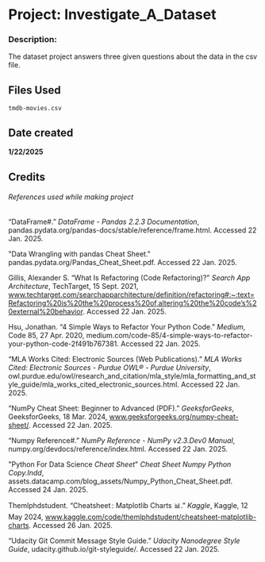 # Project: Investigate_A_Dataset
### Description:

The dataset project answers three given questions about the data in the csv file.

## Files Used
```
tmdb-movies.csv
```

## Date created

**1/22/2025**

## Credits
###### References used while making project

“DataFrame#.” _DataFrame - Pandas 2.2.3 Documentation_, pandas.pydata.org/pandas-docs/stable/reference/frame.html. Accessed 22 Jan. 2025. 

"Data Wrangling with pandas Cheat Sheet." pandas.pydata.org/Pandas_Cheat_Sheet.pdf. Accessed 22 Jan. 2025.

Gillis, Alexander S. “What Is Refactoring (Code Refactoring)?” _Search App Architecture_, TechTarget, 15 Sept. 2021, www.techtarget.com/searchapparchitecture/definition/refactoring#:~:text=Refactoring%20is%20the%20process%20of,altering%20the%20code’s%20external%20behavior. Accessed 22 Jan. 2025.

Hsu, Jonathan. “4 Simple Ways to Refactor Your Python Code.” _Medium_, Code 85, 27 Apr. 2020, medium.com/code-85/4-simple-ways-to-refactor-your-python-code-2f491b767381. Accessed 22 Jan. 2025.

“MLA Works Cited: Electronic Sources (Web Publications).” _MLA Works Cited: Electronic Sources - Purdue OWL® - Purdue University_, owl.purdue.edu/owl/research_and_citation/mla_style/mla_formatting_and_style_guide/mla_works_cited_electronic_sources.html. Accessed 22 Jan. 2025.

“NumPy Cheat Sheet: Beginner to Advanced (PDF).” _GeeksforGeeks_, GeeksforGeeks, 18 Mar. 2024, www.geeksforgeeks.org/numpy-cheat-sheet/. Accessed 22 Jan. 2025.

“Numpy Reference#.” _NumPy Reference - NumPy v2.3.Dev0 Manual_, numpy.org/devdocs/reference/index.html. Accessed 22 Jan. 2025.

"Python For Data Science _Cheat Sheet_" _Cheat Sheet Numpy Python Copy.Indd_, assets.datacamp.com/blog_assets/Numpy_Python_Cheat_Sheet.pdf. Accessed 24 Jan. 2025. 

Themlphdstudent. “Cheatsheet : Matplotlib Charts 📊.” _Kaggle_, Kaggle, 12 May 2024, www.kaggle.com/code/themlphdstudent/cheatsheet-matplotlib-charts. Accessed 26 Jan. 2025.

“Udacity Git Commit Message Style Guide.” _Udacity Nanodegree Style Guide_, udacity.github.io/git-styleguide/. Accessed 22 Jan. 2025.
